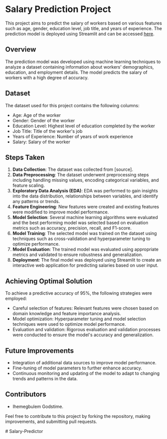 # Salary Prediction Project

This project aims to predict the salary of workers based on various features such as age, gender, education level, job title, and years of experience. The prediction model is deployed using Streamlit and can be accessed [here](https://salarypredictx.streamlit.app/).

## Overview

The prediction model was developed using machine learning techniques to analyze a dataset containing information about workers' demographics, education, and employment details. The model predicts the salary of workers with a high degree of accuracy.

## Dataset

The dataset used for this project contains the following columns:
- Age: Age of the worker
- Gender: Gender of the worker
- Education Level: Highest level of education completed by the worker
- Job Title: Title of the worker's job
- Years of Experience: Number of years of work experience
- Salary: Salary of the worker

## Steps Taken

1. **Data Collection**: The dataset was collected from [source].
2. **Data Preprocessing**: The dataset underwent preprocessing steps including handling missing values, encoding categorical variables, and feature scaling.
3. **Exploratory Data Analysis (EDA)**: EDA was performed to gain insights into the data distribution, relationships between variables, and identify any patterns or trends.
4. **Feature Engineering**: New features were created and existing features were modified to improve model performance.
5. **Model Selection**: Several machine learning algorithms were evaluated and the best performing model was selected based on evaluation metrics such as accuracy, precision, recall, and F1-score.
6. **Model Training**: The selected model was trained on the dataset using techniques such as cross-validation and hyperparameter tuning to optimize performance.
7. **Model Evaluation**: The trained model was evaluated using appropriate metrics and validated to ensure robustness and generalization.
8. **Deployment**: The final model was deployed using Streamlit to create an interactive web application for predicting salaries based on user input.

## Achieving Optimal Solution

To achieve a predictive accuracy of 95%, the following strategies were employed:
- Careful selection of features: Relevant features were chosen based on domain knowledge and feature importance analysis.
- Model optimization: Hyperparameter tuning and model selection techniques were used to optimize model performance.
- Evaluation and validation: Rigorous evaluation and validation processes were conducted to ensure the model's accuracy and generalization.

## Future Improvements

- Integration of additional data sources to improve model performance.
- Fine-tuning of model parameters to further enhance accuracy.
- Continuous monitoring and updating of the model to adapt to changing trends and patterns in the data.

## Contributors

- Ihemegbulem Godstime.


Feel free to contribute to this project by forking the repository, making improvements, and submitting pull requests.

#   S a l a r y - P r e d i c t o r  
 